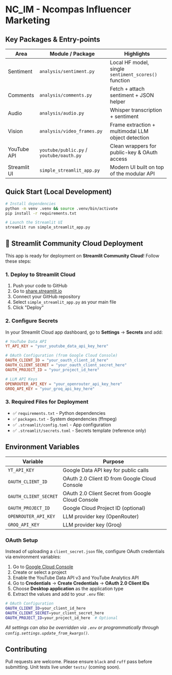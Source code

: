 # NC_IM - Ncompas Influencer Marketing

## Key Packages & Entry-points

| Area         | Module / Package                         | Highlights                                           |
| ------------ | ---------------------------------------- | ---------------------------------------------------- |
| Sentiment    | `analysis/sentiment.py`                  | Local HF model, single `sentiment_scores()` function |
| Comments     | `analysis/comments.py`                   | Fetch + attach sentiment + JSON helper               |
| Audio        | `analysis/audio.py`                      | Whisper transcription + sentiment                    |
| Vision       | `analysis/video_frames.py`               | Frame extraction + multimodal LLM object detection   |
| YouTube API  | `youtube/public.py` / `youtube/oauth.py` | Clean wrappers for public-key & OAuth access         |
| Streamlit UI | `simple_streamlit_app.py`                | Modern UI built on top of the modular API            |

## Quick Start (Local Development)

```bash
# Install dependencies
python -m venv .venv && source .venv/bin/activate
pip install -r requirements.txt

# Launch the Streamlit UI
streamlit run simple_streamlit_app.py
```

## 🚀 Streamlit Community Cloud Deployment

This app is ready for deployment on **Streamlit Community Cloud**! Follow these steps:

### 1. Deploy to Streamlit Cloud

1. Push your code to GitHub
2. Go to [share.streamlit.io](https://share.streamlit.io)
3. Connect your GitHub repository
4. Select `simple_streamlit_app.py` as your main file
5. Click "Deploy"

### 2. Configure Secrets

In your Streamlit Cloud app dashboard, go to **Settings** → **Secrets** and add:

```toml
# YouTube Data API
YT_API_KEY = "your_youtube_data_api_key_here"

# OAuth Configuration (from Google Cloud Console)
OAUTH_CLIENT_ID = "your_oauth_client_id_here"
OAUTH_CLIENT_SECRET = "your_oauth_client_secret_here"
OAUTH_PROJECT_ID = "your_project_id_here"

# LLM API Keys
OPENROUTER_API_KEY = "your_openrouter_api_key_here"
GROQ_API_KEY = "your_groq_api_key_here"
```

### 3. Required Files for Deployment

- ✅ `requirements.txt` - Python dependencies
- ✅ `packages.txt` - System dependencies (ffmpeg)
- ✅ `.streamlit/config.toml` - App configuration
- ✅ `.streamlit/secrets.toml` - Secrets template (reference only)

## Environment Variables

| Variable              | Purpose                                           |
| --------------------- | ------------------------------------------------- |
| `YT_API_KEY`          | Google Data API key for public calls              |
| `OAUTH_CLIENT_ID`     | OAuth 2.0 Client ID from Google Cloud Console     |
| `OAUTH_CLIENT_SECRET` | OAuth 2.0 Client Secret from Google Cloud Console |
| `OAUTH_PROJECT_ID`    | Google Cloud Project ID (optional)                |
| `OPENROUTER_API_KEY`  | LLM provider key (OpenRouter)                     |
| `GROQ_API_KEY`        | LLM provider key (Groq)                           |

### OAuth Setup

Instead of uploading a `client_secret.json` file, configure OAuth credentials via environment variables:

1. Go to [Google Cloud Console](https://console.cloud.google.com/)
2. Create or select a project
3. Enable the YouTube Data API v3 and YouTube Analytics API
4. Go to **Credentials** → **Create Credentials** → **OAuth 2.0 Client IDs**
5. Choose **Desktop application** as the application type
6. Extract the values and add to your `.env` file:

```bash
# OAuth Configuration
OAUTH_CLIENT_ID=your_client_id_here
OAUTH_CLIENT_SECRET=your_client_secret_here
OAUTH_PROJECT_ID=your_project_id_here  # Optional
```

_All settings can also be overridden via `.env` or programmatically through
`config.settings.update_from_kwargs()`._

## Contributing

Pull requests are welcome. Please ensure `black` and `ruff` pass before
submitting. Unit tests live under `tests/` (coming soon).
